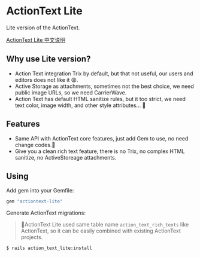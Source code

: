 # ActionText Lite

Lite version of the ActionText.

[ActionText Lite 中文说明](https://ruby-china.org/topics/39130)

## Why use Lite version?

- Action Text integration Trix by default, but that not useful, our users and editors does not like it 😩.
- Active Storage as attachments, sometimes not the best choice, we need public image URLs, so we need CarrierWave.
- Action Text has default HTML sanitize rules, but it too strict, we need text color, image width, and other style attributes... 🥺

## Features

- Same API with ActionText core features, just add Gem to use, no need change codes.🎊
- Give you a clean rich text feature, there is no Trix, no complex HTML sanitize, no ActiveStoreage attachments.

## Using

Add gem into your Gemfile:

```rb
gem "actiontext-lite"
```

Generate ActionText migrations:

> 🎁ActionText Lite used same table name `action_text_rich_texts` like ActionText, so it can be easily combined with existing ActionText projects.

```bash
$ rails action_text_lite:install
```
